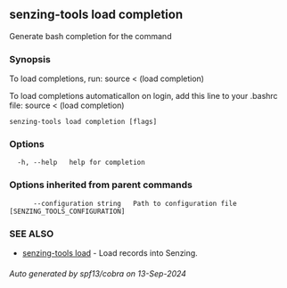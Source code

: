 ## senzing-tools load completion

Generate bash completion for the command

### Synopsis

To load completions, run:
source < (load completion)

To load completions automaticallon on login, add this line to your .bashrc file:
source < (load completion)


```
senzing-tools load completion [flags]
```

### Options

```
  -h, --help   help for completion
```

### Options inherited from parent commands

```
      --configuration string   Path to configuration file [SENZING_TOOLS_CONFIGURATION]
```

### SEE ALSO

* [senzing-tools load](senzing-tools_load.md)	 - Load records into Senzing.

###### Auto generated by spf13/cobra on 13-Sep-2024
